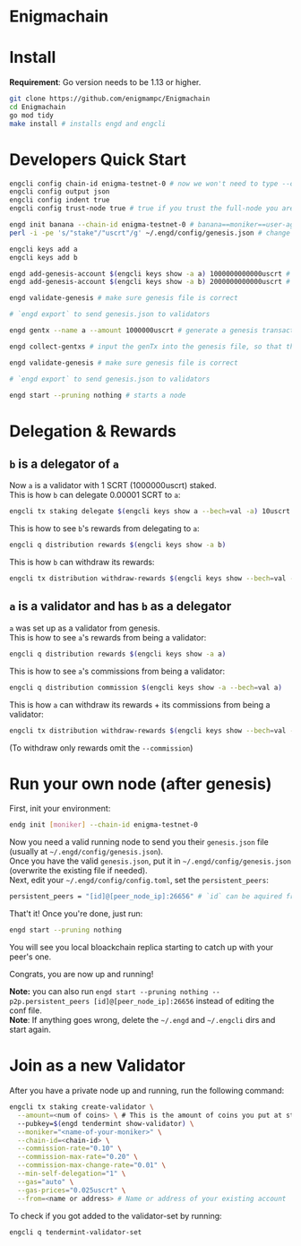 # Enigmachain

# Install

**Requirement**: Go version needs to be 1.13 or higher.

```bash
git clone https://github.com/enigmampc/Enigmachain
cd Enigmachain
go mod tidy
make install # installs engd and engcli
```

# Developers Quick Start

```bash
engcli config chain-id enigma-testnet-0 # now we won't need to type --chain-id enigma-testnet-0 every time
engcli config output json
engcli config indent true
engcli config trust-node true # true if you trust the full-node you are connecting to, false otherwise

engd init banana --chain-id enigma-testnet-0 # banana==moniker==user-agent of this node
perl -i -pe 's/"stake"/"uscrt"/g' ~/.engd/config/genesis.json # change the default staking denom from stake to uscrt

engcli keys add a
engcli keys add b

engd add-genesis-account $(engcli keys show -a a) 1000000000000uscrt # 1 SCRT == 10^6 uSCRT
engd add-genesis-account $(engcli keys show -a b) 2000000000000uscrt # 1 SCRT == 10^6 uSCRT

engd validate-genesis # make sure genesis file is correct

# `engd export` to send genesis.json to validators

engd gentx --name a --amount 1000000uscrt # generate a genesis transaction - this makes a a validator on genesis which stakes 1000000uscrt (1 SCRT)

engd collect-gentxs # input the genTx into the genesis file, so that the chain is aware of the validators

engd validate-genesis # make sure genesis file is correct

# `engd export` to send genesis.json to validators

engd start --pruning nothing # starts a node
```

# Delegation & Rewards

## `b` is a delegator of `a`

Now `a` is a validator with 1 SCRT (1000000uscrt) staked.  
This is how `b` can delegate 0.00001 SCRT to `a`:

```bash
engcli tx staking delegate $(engcli keys show a --bech=val -a) 10uscrt --from b
```

This is how to see `b`'s rewards from delegating to `a`:

```bash
engcli q distribution rewards $(engcli keys show -a b)
```

This is how `b` can withdraw its rewards:

```bash
engcli tx distribution withdraw-rewards $(engcli keys show --bech=val -a a) --from b
```

## `a` is a validator and has `b` as a delegator

`a` was set up as a validator from genesis.  
This is how to see `a`'s rewards from being a validator:

```bash
engcli q distribution rewards $(engcli keys show -a a)
```

This is how to see `a`'s commissions from being a validator:

```bash
engcli q distribution commission $(engcli keys show -a --bech=val a)
```

This is how `a` can withdraw its rewards + its commissions from being a validator:

```bash
engcli tx distribution withdraw-rewards $(engcli keys show --bech=val -a a) --from a --commission
```

(To withdraw only rewards omit the `--commission`)

# Run your own node (after genesis)

First, init your environment:

```bash
endg init [moniker] --chain-id enigma-testnet-0
```

Now you need a valid running node to send you their `genesis.json` file (usually at `~/.engd/config/genesis.json`).  
Once you have the valid `genesis.json`, put it in `~/.engd/config/genesis.json` (overwrite the existing file if needed).  
Next, edit your `~/.engd/config/config.toml`, set the `persistent_peers`:

```bash
persistent_peers = "[id]@[peer_node_ip]:26656" # `id` can be aquired from your first peer by running `engcli status`
```

That't it! Once you're done, just run:

```bash
engd start --pruning nothing
```

You will see you local bloackchain replica starting to catch up with your peer's one.

Congrats, you are now up and running!

**Note:** you can also run `engd start --pruning nothing --p2p.persistent_peers [id]@[peer_node_ip]:26656` instead of editing the conf file.  
**Note**: If anything goes wrong, delete the `~/.engd` and `~/.engcli` dirs and start again.

# Join as a new Validator

After you have a private node up and running, run the following command:

```bash
engcli tx staking create-validator \
  --amount=<num of coins> \ # This is the amount of coins you put at stake. i.e. 100000uscrt
  --pubkey=$(engd tendermint show-validator) \
  --moniker="<name-of-your-moniker>" \
  --chain-id=<chain-id> \
  --commission-rate="0.10" \
  --commission-max-rate="0.20" \
  --commission-max-change-rate="0.01" \
  --min-self-delegation="1" \
  --gas="auto" \
  --gas-prices="0.025uscrt" \
  --from=<name or address> # Name or address of your existing account
```

To check if you got added to the validator-set by running:

```bash
engcli q tendermint-validator-set
```
